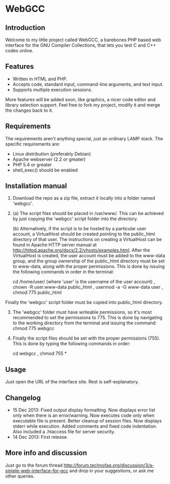 WebGCC
======


Introduction
------------

Welcome to my little project called WebGCC, a barebones PHP based web interface for the GNU Compiler Collections, that lets you test C and C++ codes online.


Features
--------

* Written in HTML and PHP.
* Accepts code, standard input, command-line arguments, and text input.
* Supports multiple execution sessions.

More features will be added soon, like graphics, a nicer code editor and library selection support.
Feel free to fork my project, modify it and merge the changes back to it.


Requirements
------------

The requirements aren't anything special, just an ordinary LAMP stack. The specific requirements are:
* Linux distribution (preferably Debian)
* Apache webserver (2.2 or greater)
* PHP 5.4 or greater
* shell_exec() should be enabled


Installation manual
-------------------

1. Download the repo as a zip file, extract it locally into a folder named 'webgcc'.

2. (a)  The script files should be placed in /var/www/. This can be achieved by just copying the 'webgcc' script folder into the directory. 

   (b)  Alternatively, if the script is to be hosted by a particular user account, a VirtualHost should be created pointing to the public_html directory of that user. The instructions on creating a VirtualHost can be found in Apache HTTP server manual at http://httpd.apache.org/docs/2.2/vhosts/examples.html. After the VirtualHost is created, the user account must be added to the www-data group, and the group ownership of the public_html directory must be set to www-data, along with the proper permissions.
This is done by issuing the following commands in order in the terminal:

    cd /home/user/ (where 'user' is the username of the user account) , 
    chown -R user.www-data public_html , 
    usermod -a -G www-data user , 
    chmod 775 public_html 

Finally the 'webgcc' script folder must be copied into public_html directory.

3. The 'webgcc' folder must have writeable permissions, so it's most recommended to set the permissions to 775. This is done by navigating to the working directory from the terminal and issuing the command: chmod 775 webgcc

4. Finally the script files should be set with the proper permissions (755). This is done by typing the following commands in order:

    cd webgcc ,
    chmod 755 *


Usage
-----

Just open the URL of the interface site. Rest is self-explanatory.


Changelog
---------

* 15 Dec 2013: Fixed output display formatting. Now displays error list only when there is an error/warning. Now executes code only when executable file is present. Better cleanup of session files. Now displays stderr while execution. Added comments and fixed code indentation. Also included a .htaccess file for server security.
* 14 Dec 2013: First release.


More info and discussion
------------------------

Just go to the forum thread http://forum.technofaq.org/discussion/3/a-simple-web-interface-for-gcc and drop in your suggestions, or ask me other queries.
